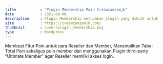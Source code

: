 ```yaml
---
title           : "Plugin Membership Poin Creamzamzamjk"
date            : 2021-09-08
description     : Plugin Membership merupakan plugin yang dibuat untuk reseller dan member creamzamzamjk dalam mengumpulkan poin penjualan.
site            : https://creamzamzamjk.com/
thumbnail       : cover/plugin_membership.png
type			: Wordpress
---
```


Membuat Fitur Poin untuk para Reseller dan Member, Menampilkan Tabel Total Poin sekaligus poin member dan menggunakan Plugin third-party “Ultimate Member” agar Reseller memiliki akses login.